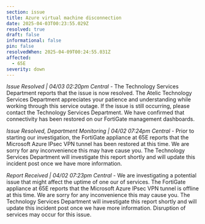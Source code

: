 ```yaml
---
section: issue
title: Azure virtual machine disconnection
date: 2025-04-03T00:23:55.029Z
resolved: true
draft: false
informational: false
pin: false
resolvedWhen: 2025-04-09T00:24:55.031Z
affected:
  - 65E
severity: down
---
```

*Issue Resolved | 04/03 02:20pm Central* - The Technology Services Department reports that the issue is now resolved. The Atelic Technology Services Department appreciates your patience and understanding while working through this service outage. If the issue is still occurring, please contact the Technology Services Department. We have confirmed that connectivity has been restored on our FortiGate management dashboards.

*Issue Resolved, Department Monitoring | 04/02 07:24pm Central* - Prior to starting our investigation, the FortiGate appliance at 65E reports that the Microsoft Azure IPsec VPN tunnel has been restored at this time. We are sorry for any inconvenience this may have cause you. The Technology Services Department will investigate this report shortly and will update this incident post once we have more information.

*Report Received | 04/02 07:23pm Central* - We are investigating a potential issue that might affect the uptime of one our of services. The FortiGate appliance at 65E reports that the Microsoft Azure IPsec VPN tunnel is offline at this time. We are sorry for any inconvenience this may cause you. The Technology Services Department will investigate this report shortly and will update this incident post once we have more information. Disruption of services may occur for this issue.